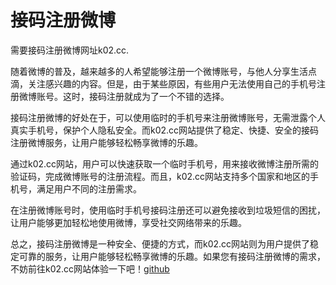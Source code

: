 # 接码注册微博

需要接码注册微博网址k02.cc.

随着微博的普及，越来越多的人希望能够注册一个微博账号，与他人分享生活点滴，关注感兴趣的内容。但是，由于某些原因，有些用户无法使用自己的手机号注册微博账号。这时，接码注册就成为了一个不错的选择。

接码注册微博的好处在于，可以使用临时的手机号来注册微博账号，无需泄露个人真实手机号，保护个人隐私安全。而k02.cc网站提供了稳定、快捷、安全的接码注册微博服务，让用户能够轻松畅享微博的乐趣。

通过k02.cc网站，用户可以快速获取一个临时手机号，用来接收微博注册所需的验证码，完成微博账号的注册流程。而且，k02.cc网站支持多个国家和地区的手机号，满足用户不同的注册需求。

在注册微博账号时，使用临时手机号接码注册还可以避免接收到垃圾短信的困扰，让用户能够更加轻松地使用微博，享受社交网络带来的乐趣。

总之，接码注册微博是一种安全、便捷的方式，而k02.cc网站则为用户提供了稳定可靠的服务，让用户能够轻松畅享微博的乐趣。如果您有接码注册微博的需求，不妨前往k02.cc网站体验一下吧！[github](https://github.com)